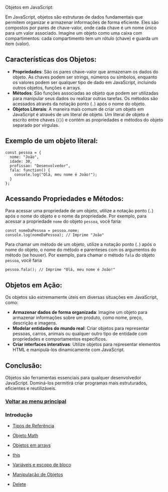 Objetos em JavaScript: 

Em JavaScript, objetos são estruturas de dados fundamentais que permitem organizar e armazenar informações de forma eficiente. Eles são compostos por pares de chave-valor, onde cada chave é um nome único para um valor associado. Imagine um objeto como uma caixa com compartimentos: cada compartimento tem um rótulo (chave) e guarda um item (valor).

## Características dos Objetos:

- **Propriedades**: São os pares chave-valor que armazenam os dados do objeto. As chaves podem ser strings, números ou símbolos, enquanto os valores podem ser qualquer tipo de dado em JavaScript, incluindo outros objetos, funções e arrays.
- **Métodos**: São funções associadas ao objeto que podem ser utilizadas para manipular seus dados ou realizar outras tarefas. Os métodos são acessados ​​através da notação ponto (`.`) após o nome do objeto.
- **Objetos Literais**: A maneira mais comum de criar um objeto em JavaScript é através de um literal de objeto. Um literal de objeto é escrito entre chaves (`{}`) e contém as propriedades e métodos do objeto separado por vírgulas.

## Exemplo de um objeto literal:

```
const pessoa = {
  nome: "João",
  idade: 30,
  profissao: "Desenvolvedor",
  fala: function() {
    console.log("Olá, meu nome é João!");
  }
};
```

## Acessando Propriedades e Métodos:

Para acessar uma propriedade de um objeto, utilize a notação ponto (`.`) após o nome do objeto e o nome da propriedade. Por exemplo, para acessar a propriedade `nome` do objeto `pessoa`, você faria:

```
const nomeDaPessoa = pessoa.nome;
console.log(nomeDaPessoa); // Imprime "João"
```

Para chamar um método de um objeto, utilize a notação ponto (`.`) após o nome do objeto, o nome do método e parenteses com os argumentos do método (se houver). Por exemplo, para chamar o método `fala` do objeto `pessoa`, você faria

```
pessoa.fala(); // Imprime "Olá, meu nome é João!"
```

## Objetos em Ação:

Os objetos são extremamente úteis em diversas situações em JavaScript, como:

- **Armazenar dados de forma organizada**: Imagine um objeto para armazenar informações sobre um produto, como nome, preço, descrição e imagens.
- **Modelar entidades do mundo real**: Criar objetos para representar pessoas, carros, animais ou qualquer outro tipo de entidade com propriedades e comportamentos específicos.
- **Criar interfaces interativas**: Utilize objetos para representar elementos HTML e manipulá-los dinamicamente com JavaScript.

## Conclusão:

Objetos são ferramentas essenciais para qualquer desenvolvedor JavaScript. Dominá-los permitirá criar programas mais estruturados, eficientes e reutilizáveis.

### [Voltar ao menu principal](../README.md)

### Introdução

- [Tipos de Referência](../Objetos/Introducao/tipos-referencia.md)

- [Objeto Math](../Objetos/Introducao/objeto-Math.md)

- [Objetos em arrays](../Objetos/Introducao/objetos-em-arrays.md)

- [this](../Objetos/Introducao/this.md)

- [Variáveis e escopo de bloco](../Objetos/Introducao/escopo-bloco.md)

- [Manipulação de Objetos](../Objetos/Introducao/manipular.md)

- [Delete](../Objetos/Introducao/delete.md)